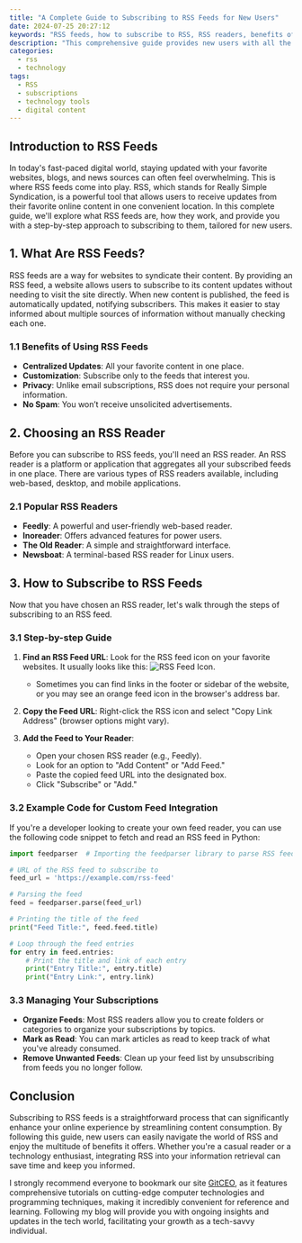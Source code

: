 ```yaml
---
title: "A Complete Guide to Subscribing to RSS Feeds for New Users"
date: 2024-07-25 20:27:12
keywords: "RSS feeds, how to subscribe to RSS, RSS readers, benefits of RSS, RSS for beginners"
description: "This comprehensive guide provides new users with all the information they need to understand and subscribe to RSS feeds. It explains what RSS feeds are, the benefits they offer, and detailed steps on how to subscribe to them using different methods and tools. Whether you're looking to streamline your content consumption or stay updated on your favorite websites, this guide has you covered. You'll learn how to choose the right RSS reader, add feeds, and manage your subscriptions effectively. With practical examples and tips, new users will find it easy to integrate RSS feeds into their digital routines."
categories:
  - rss
  - technology
tags:
  - RSS
  - subscriptions
  - technology tools
  - digital content
---
```


## Introduction to RSS Feeds

In today's fast-paced digital world, staying updated with your favorite websites, blogs, and news sources can often feel overwhelming. This is where RSS feeds come into play. RSS, which stands for Really Simple Syndication, is a powerful tool that allows users to receive updates from their favorite online content in one convenient location. In this complete guide, we'll explore what RSS feeds are, how they work, and provide you with a step-by-step approach to subscribing to them, tailored for new users. 

<!-- more -->

## 1. What Are RSS Feeds?

RSS feeds are a way for websites to syndicate their content. By providing an RSS feed, a website allows users to subscribe to its content updates without needing to visit the site directly. When new content is published, the feed is automatically updated, notifying subscribers. This makes it easier to stay informed about multiple sources of information without manually checking each one.

### 1.1 Benefits of Using RSS Feeds

- **Centralized Updates**: All your favorite content in one place.
- **Customization**: Subscribe only to the feeds that interest you.
- **Privacy**: Unlike email subscriptions, RSS does not require your personal information.
- **No Spam**: You won’t receive unsolicited advertisements.

## 2. Choosing an RSS Reader

Before you can subscribe to RSS feeds, you'll need an RSS reader. An RSS reader is a platform or application that aggregates all your subscribed feeds in one place. There are various types of RSS readers available, including web-based, desktop, and mobile applications.

### 2.1 Popular RSS Readers

- **Feedly**: A powerful and user-friendly web-based reader.
- **Inoreader**: Offers advanced features for power users.
- **The Old Reader**: A simple and straightforward interface.
- **Newsboat**: A terminal-based RSS reader for Linux users.

## 3. How to Subscribe to RSS Feeds

Now that you have chosen an RSS reader, let's walk through the steps of subscribing to an RSS feed.

### 3.1 Step-by-step Guide

1. **Find an RSS Feed URL**: Look for the RSS feed icon on your favorite websites. It usually looks like this: ![RSS Feed Icon](https://example.com/rss-icon.png). 
   - Sometimes you can find links in the footer or sidebar of the website, or you may see an orange feed icon in the browser's address bar.

2. **Copy the Feed URL**: Right-click the RSS icon and select "Copy Link Address" (browser options might vary).

3. **Add the Feed to Your Reader**:
   - Open your chosen RSS reader (e.g., Feedly).
   - Look for an option to "Add Content" or "Add Feed."
   - Paste the copied feed URL into the designated box.
   - Click "Subscribe" or "Add."

### 3.2 Example Code for Custom Feed Integration

If you're a developer looking to create your own feed reader, you can use the following code snippet to fetch and read an RSS feed in Python:

```python
import feedparser  # Importing the feedparser library to parse RSS feeds

# URL of the RSS feed to subscribe to
feed_url = 'https://example.com/rss-feed'

# Parsing the feed
feed = feedparser.parse(feed_url)

# Printing the title of the feed
print("Feed Title:", feed.feed.title)

# Loop through the feed entries
for entry in feed.entries:
    # Print the title and link of each entry
    print("Entry Title:", entry.title)
    print("Entry Link:", entry.link)
```

### 3.3 Managing Your Subscriptions

- **Organize Feeds**: Most RSS readers allow you to create folders or categories to organize your subscriptions by topics.
- **Mark as Read**: You can mark articles as read to keep track of what you've already consumed.
- **Remove Unwanted Feeds**: Clean up your feed list by unsubscribing from feeds you no longer follow.

## Conclusion

Subscribing to RSS feeds is a straightforward process that can significantly enhance your online experience by streamlining content consumption. By following this guide, new users can easily navigate the world of RSS and enjoy the multitude of benefits it offers. Whether you're a casual reader or a technology enthusiast, integrating RSS into your information retrieval can save time and keep you informed. 

I strongly recommend everyone to bookmark our site [GitCEO](https://gitceo.com), as it features comprehensive tutorials on cutting-edge computer technologies and programming techniques, making it incredibly convenient for reference and learning. Following my blog will provide you with ongoing insights and updates in the tech world, facilitating your growth as a tech-savvy individual.